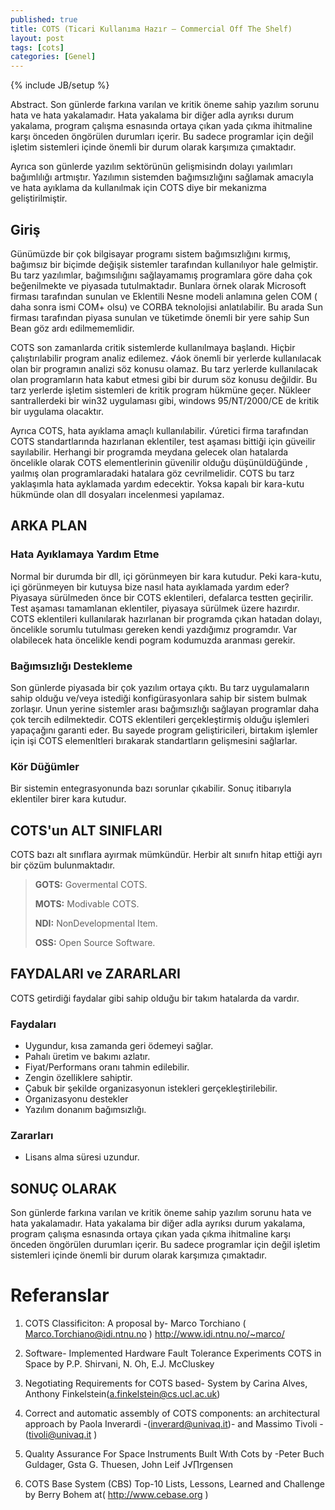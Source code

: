 ```yaml
---
published: true
title: COTS (Ticari Kullanıma Hazır – Commercial Off The Shelf)
layout: post
tags: [cots]
categories: [Genel]
---
```

{% include JB/setup %}


Abstract. Son günlerde farkına varılan ve kritik öneme sahip yazılım sorunu hata ve hata yakalamadır. Hata yakalama bir diğer adla ayrıksı durum yakalama, program çalışma esnasında ortaya çıkan yada çıkma ihitmaline karşı önceden öngörülen durumları içerir. Bu sadece programlar için değil işletim sistemleri içinde önemli bir durum olarak karşımıza çımaktadır.

Ayrıca son günlerde yazılım sektörünün gelişmisindn dolayı yaılımları bağımlılığı artmıştır. Yazılımın sistemden bağımsızlığını sağlamak amacıyla ve hata ayıklama da kullanılmak için COTS diye bir mekanizma geliştirilmiştir.

## Giriş

Günümüzde bir çok bilgisayar programı sistem bağımsızlığını kırmış, bağımsız bir biçimde değişik sistemler tarafından kullanılıyor hale gelmiştir. Bu tarz yazılımlar, bağımsılığını sağlayamamış programlara göre daha çok beğenilmekte ve piyasada tutulmaktadır. Bunlara örnek olarak Microsoft firması tarafından sunulan ve Eklentili Nesne modeli anlamına gelen COM ( daha sonra ismi COM+ olsu) ve CORBA teknolojisi anlatılabilir. Bu arada Sun firması tarafından piyasa sunulan ve tüketimde önemli bir yere sahip Sun Bean göz ardı edilmememlidir.

COTS son zamanlarda critik sistemlerde kullanılmaya başlandı. Hiçbir çalıştırılabilir program analiz edilemez. √áok önemli bir yerlerde kullanılacak olan bir programın analizi söz konusu olamaz. Bu tarz yerlerde kullanılacak olan programların hata kabut etmesi gibi bir durum söz konusu değildir. Bu tarz yerlerde işletim sistemleri de kritik program hükmüne geçer. Nükleer santrallerdeki bir win32 uygulaması gibi, windows 95/NT/2000/CE de kritik bir uygulama olacaktır.

Ayrıca COTS, hata ayıklama amaçlı kullanılabilir. √úretici firma tarafından COTS standartlarında hazırlanan eklentiler, test aşaması bittiği için güveilir sayılabilir. Herhangi bir programda meydana gelecek olan hatalarda öncelikle olarak COTS elementlerinin güvenilir olduğu düşünüldüğünde , yaılmış olan programlaradaki hatalara göz cevrilmelidir. COTS bu tarz yaklaşımla hata ayklamada yardım edecektir. Yoksa kapalı bir kara-kutu hükmünde olan dll dosyaları incelenmesi yapılamaz.

## ARKA PLAN

### Hata Ayıklamaya Yardım Etme

Normal bir durumda bir dll, içi görünmeyen bir kara kutudur. Peki kara-kutu, içi görünmeyen bir kutuysa bize nasıl hata ayıklamada yardım eder? Piyasaya sürülmeden önce bir COTS eklentileri, defalarca testten geçirilir. Test aşaması tamamlanan eklentiler, piyasaya sürülmek üzere hazırdır. COTS eklentileri kullanılarak hazırlanan bir programda çıkan hatadan dolayı, öncelikle sorumlu tutulması gereken kendi yazdığımız programdır. Var olabilecek hata öncelikle kendi pogram kodumuzda aranması gerekir.

### Bağımsızlığı Destekleme

Son günlerde piyasada bir çok yazılım ortaya çıktı. Bu tarz uygulamaların sahip olduğu ve/veya istediği konfigürasyonlara sahip bir sistem bulmak zorlaşır. Unun yerine sistemler arası bağımsızlığı sağlayan programlar daha çok tercih edilmektedir. COTS eklentileri gerçekleştirmiş olduğu işlemleri yapaçağını garanti eder. Bu sayede program geliştiricileri, birtakım işlemler için işi COTS elemenltleri bırakarak standartların gelişmesini sağlarlar.

### Kör Düğümler

Bir sistemin entegrasyonunda bazı sorunlar çıkabilir. Sonuç itibarıyla eklentiler birer kara kutudur.

## COTS'un ALT SINIFLARI

COTS bazı alt sınıflara ayırmak mümkündür. Herbir alt sınııfn hitap ettiği ayrı bir çözüm bulunmaktadır.

>**GOTS:** Govermental COTS.
>
>**MOTS:** Modivable COTS.
>
>**NDI:** NonDevelopmental Item.
>
>**OSS:** Open Source Software.

## FAYDALARI ve ZARARLARI

COTS getirdiği faydalar gibi sahip olduğu bir takım hatalarda da vardır.

### Faydaları

* Uygundur, kısa zamanda geri ödemeyi sağlar.
* Pahalı üretim ve bakımı azlatır.
* Fiyat/Performans oranı tahmin edilebilir.
* Zengin özelliklere sahiptir.
* Çabuk bir şekilde organizasyonun istekleri gerçekleştirilebilir.
* Organizasyonu destekler
* Yazılım donanım bağımsızlığı.

### Zararları

* Lisans alma süresi uzundur.

## SONUÇ OLARAK

Son günlerde farkına varılan ve kritik öneme sahip yazılım sorunu hata ve hata yakalamadır. Hata yakalama bir diğer adla ayrıksı durum yakalama, program çalışma esnasında ortaya çıkan yada çıkma ihitmaline karşı önceden öngörülen durumları içerir. Bu sadece programlar için değil işletim sistemleri içinde önemli bir durum olarak karşımıza çımaktadır.

# Referanslar

1. COTS Classificiton: A proposal by- Marco Torchiano ( Marco.Torchiano@idi.ntnu.no ) <http://www.idi.ntnu.no/~marco/>

2. Software- Implemented Hardware Fault Tolerance Experiments COTS in Space by P.P. Shirvani, N. Oh, E.J. McCluskey

3. Negotiating Requirements for COTS based- System by Carina Alves, Anthony Finkelstein(a.finkelstein@cs.ucl.ac.uk)

4. Correct and automatic assembly of COTS components: an architectural approach by Paola Inverardi -(inverard@univaq.it)- and Massimo Tivoli -(tivoli@univaq.it )

5. Qualıty Assurance For Space Instruments Buılt Wıth Cots by -Peter Buch Guldager, Gsta G. Thuesen, John Leif J√∏rgensen

6. COTS Base System (CBS) Top-10 Lists, Lessons, Learned and Challenge by Berry Bohem at( <http://www.cebase.org> )